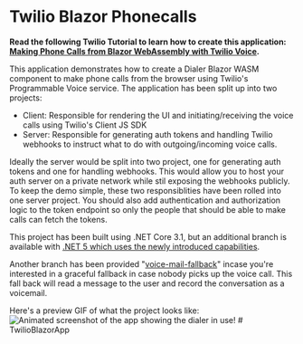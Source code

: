 # Twilio Blazor Phonecalls

**Read the following Twilio Tutorial to learn how to create this application: [Making Phone Calls from Blazor WebAssembly with Twilio Voice](https://www.twilio.com/blog/making-phone-calls-from-blazor-webassembly-with-twilio-voice).**    

This application demonstrates how to create a Dialer Blazor WASM component to make phone calls from the browser using Twilio's Programmable Voice service.
The application has been split up into two projects:
- Client: Responsible for rendering the UI and initiating/receiving the voice calls using Twilio's Client JS SDK
- Server: Responsible for generating auth tokens and handling Twilio webhooks to instruct what to do with outgoing/incoming voice calls.

Ideally the server would be split into two project, one for generating auth tokens and one for handling webhooks.
This would allow you to host your auth server on a private network while stil exposing the webhooks publicly.
To keep the demo simple, these two responsiblities have been rolled into one server project.
You should also add authentication and authorization logic to the token endpoint so only the people that should be able to make calls can fetch the tokens.

This project has been built using .NET Core 3.1, but an additional branch is available with [.NET 5 which uses the newly introduced capabilities](https://github.com/Swimburger/TwilioBlazorPhonecalls/tree/dotnet-5).

Another branch has been provided "[voice-mail-fallback](https://github.com/Swimburger/TwilioBlazorPhonecalls/tree/voice-mail-fallback)" incase you're interested in a graceful fallback in case nobody picks up the voice call. This fall back will read a message to the user and record the conversation as a voicemail.

Here's a preview GIF of what the project looks like:
![Animated screenshot of the app showing the dialer in use!](./imgs/browser-call.gif "Animated screenshot of the app showing the dialer in use")
#   T w i l i o B l a z o r A p p  
 